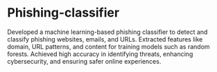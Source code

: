 # Phishing-classifier
Developed a machine learning-based phishing classifier to detect and classify phishing websites, emails, and URLs. Extracted features like domain, URL patterns, and content for training models such as random forests. Achieved high accuracy in identifying threats, enhancing cybersecurity, and ensuring safer online experiences.
